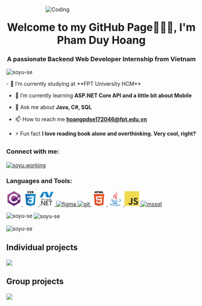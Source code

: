 <img align="right" alt="Coding" width=400  src="https://gist.githubusercontent.com/Prince-Shivaram/106aa0f37f016eda7ec65de5acb90471/raw/760aff1fe331f8a445d4573aa88fd2ec16e72b83/My-work.gif">
<h1 align="center">Welcome to my GitHub Page👋👋👋, I'm Pham Duy Hoang</h1>
<h3 align="center">A passionate Backend Web Developer Internship from Vietnam</h3>

<p align="left"> <img src="https://komarev.com/ghpvc/?username=soyu-se&label=Profile%20views&color=0e75b6&style=flat" alt="soyu-se" /> </p>
- 🔭 I’m currently studying at **FPT University HCM**

- 🌱 I’m currently learning **ASP.NET Core API and a little bit about Mobile**

- 💬 Ask me about **Java, C#, SQL**

- 📫 How to reach me **hoangpdse172046@fpt.edu.vn**

- ⚡ Fun fact **I love reading book alone and overthinking. Very cool, right?** 

<h3 align="left">Connect with me:</h3>
<p align="left">
<a href="https://fb.com/soyu.working" target="blank"><img align="center" src="https://raw.githubusercontent.com/rahuldkjain/github-profile-readme-generator/master/src/images/icons/Social/facebook.svg" alt="soyu.working" height="30" width="40" /></a>
</p>

<h3 align="left">Languages and Tools:</h3>
<p align="left"> <a href="https://www.w3schools.com/cs/" target="_blank" rel="noreferrer"> <img src="https://raw.githubusercontent.com/devicons/devicon/master/icons/csharp/csharp-original.svg" alt="csharp" width="40" height="40"/> </a> <a href="https://www.w3schools.com/css/" target="_blank" rel="noreferrer"> <img src="https://raw.githubusercontent.com/devicons/devicon/master/icons/css3/css3-original-wordmark.svg" alt="css3" width="40" height="40"/> </a> <a href="https://dotnet.microsoft.com/" target="_blank" rel="noreferrer"> <img src="https://raw.githubusercontent.com/devicons/devicon/master/icons/dot-net/dot-net-original-wordmark.svg" alt="dotnet" width="40" height="40"/> </a> <a href="https://www.figma.com/" target="_blank" rel="noreferrer"> <img src="https://www.vectorlogo.zone/logos/figma/figma-icon.svg" alt="figma" width="40" height="40"/> </a> <a href="https://git-scm.com/" target="_blank" rel="noreferrer"> <img src="https://www.vectorlogo.zone/logos/git-scm/git-scm-icon.svg" alt="git" width="40" height="40"/> </a> <a href="https://www.w3.org/html/" target="_blank" rel="noreferrer"> <img src="https://raw.githubusercontent.com/devicons/devicon/master/icons/html5/html5-original-wordmark.svg" alt="html5" width="40" height="40"/> </a> <a href="https://www.java.com" target="_blank" rel="noreferrer"> <img src="https://raw.githubusercontent.com/devicons/devicon/master/icons/java/java-original.svg" alt="java" width="40" height="40"/> </a> <a href="https://developer.mozilla.org/en-US/docs/Web/JavaScript" target="_blank" rel="noreferrer"> <img src="https://raw.githubusercontent.com/devicons/devicon/master/icons/javascript/javascript-original.svg" alt="javascript" width="40" height="40"/> </a> <a href="https://www.microsoft.com/en-us/sql-server" target="_blank" rel="noreferrer"> <img src="https://www.svgrepo.com/show/303229/microsoft-sql-server-logo.svg" alt="mssql" width="40" height="40"/> </a> </p>

<p><img align="left" src="https://github-readme-stats.vercel.app/api/top-langs?username=soyu-se&show_icons=true&locale=en&layout=compact" alt="soyu-se" /></p>

<p>&nbsp;<img align="center" src="https://github-readme-stats.vercel.app/api?username=soyu-se&show_icons=true&locale=en" alt="soyu-se" /></p>

<p><img align="center" src="https://github-readme-streak-stats.herokuapp.com/?user=soyu-se&" alt="soyu-se" /></p>

<h2>Individual projects</h2>
<a href="https://github.com/soyu-se/soyu-se.github.io">
  <!-- Change the `github-readme-stats.anuraghazra1.vercel.app` to `github-readme-stats.vercel.app`  -->
  <img align="center" src="https://github-readme-stats.anuraghazra1.vercel.app/api/pin/?username=soyu-se&repo=soyu-se.github.io&theme=react&show_icons=true"/>
</a>

<h2>Group projects</h2>
<a href="https://github.com/soyu-se/soyu-se.github.io">
  <!-- Change the `github-readme-stats.anuraghazra1.vercel.app` to `github-readme-stats.vercel.app`  -->
  <img align="center" src="https://github-readme-stats.anuraghazra1.vercel.app/api/pin/?username=soyu-se&repo=soyu-se.github.io&theme=react&show_icons=true"/>
</a>
